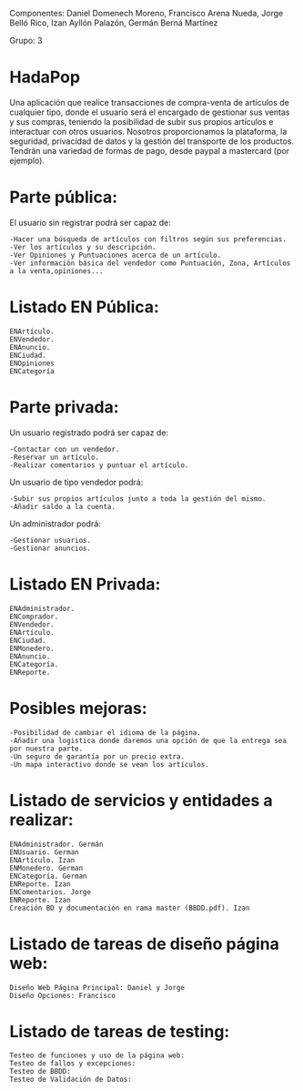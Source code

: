 Componentes: Daniel Domenech Moreno, Francisco Arena Nueda, Jorge Belló Rico, Izan Ayllón Palazón, Germán Berná Martínez

Grupo: 3

# HadaPop

Una aplicación que realice transacciones de compra-venta de artículos de cualquier tipo, donde el usuario será el encargado de gestionar sus ventas y sus compras, teniendo la posibilidad de subir sus propios artículos e interactuar con otros usuarios.
Nosotros proporcionamos la plataforma, la seguridad, privacidad de datos y la gestión del transporte de los productos. Tendrán una variedad de formas de pago, desde paypal a mastercard (por ejemplo). 

# Parte pública: 
El usuario sin registrar podrá ser capaz de:

	-Hacer una búsqueda de artículos con filtros según sus preferencias.
	-Ver los artículos y su descripción. 
	-Ver Opiniones y Puntuaciones acerca de un artículo.
	-Ver información básica del vendedor como Puntuación, Zona, Artículos a la venta,opiniones...

# Listado EN Pública:
	ENArtículo.
	ENVendedor.
	ENAnuncio.
	ENCiudad.
	ENOpiniones
	ENCategoría

# Parte privada: 
Un usuario registrado podrá ser capaz de:

	-Contactar con un vendedor.
	-Reservar un artículo.
	-Realizar comentarios y puntuar el artículo.
Un usuario de tipo vendedor podrá:

	-Subir sus propios artículos junto a toda la gestión del mismo.
	-Añadir saldo a la cuenta.
Un administrador podrá:

	-Gestionar usuarios.
	-Gestionar anuncios.
# Listado EN Privada:
	ENAdministrador.
	ENComprador.
	ENVendedor.
	ENArtículo.
	ENCiudad.
	ENMonedero.
	ENAnuncio.
	ENCategoría.
	ENReporte.

# Posibles mejoras: 
	-Posibilidad de cambiar el idioma de la página.
	-Añadir una logistica donde daremos una opción de que la entrega sea por nuestra parte.
	-Un seguro de garantía por un precio extra.
	-Un mapa interactivo donde se vean los artículos.

# Listado de servicios y entidades a realizar:
	ENAdministrador. Germán
	ENUsuario. German
	ENArtículo. Izan
	ENMonedero. German
	ENCategoría. German
	ENReporte. Izan
	ENComentarios. Jorge
	ENReporte. Izan
	Creación BD y documentación en rama master (BBDD.pdf). Izan

# Listado de tareas de diseño página web:
	Diseño Web Página Principal: Daniel y Jorge
	Diseño Opciones: Francisco
# Listado de tareas de testing:
	Testeo de funciones y uso de la página web: 
	Testeo de fallos y excepciones: 
	Testeo de BBDD: 
	Testeo de Validación de Datos: 
	
